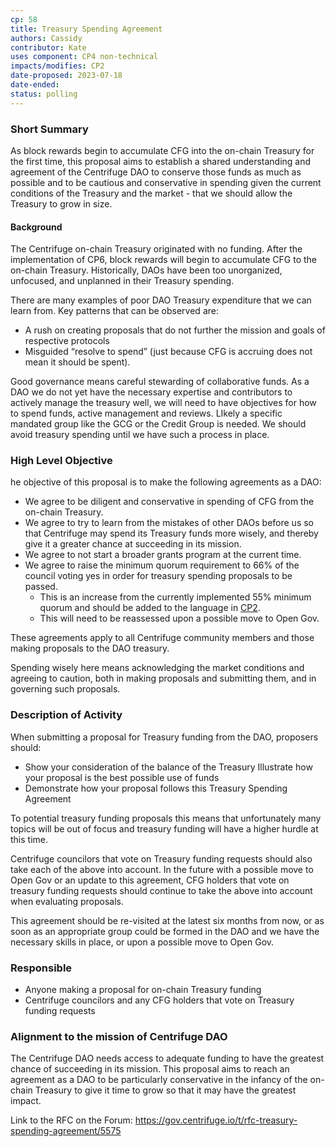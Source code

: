 ```yaml
---
cp: 58
title: Treasury Spending Agreement 
authors: Cassidy
contributor: Kate
uses component: CP4 non-technical
impacts/modifies: CP2
date-proposed: 2023-07-18
date-ended: 
status: polling
---
```


### Short Summary

As block rewards begin to accumulate CFG into the on-chain Treasury for the first time, this proposal aims to establish a shared understanding and agreement of the Centrifuge DAO to conserve those funds as much as possible and to be cautious and conservative in spending given the current conditions of the Treasury and the market - that we should allow the Treasury to grow in size.

#### Background

The Centrifuge on-chain Treasury originated with no funding. After the implementation of CP6, block rewards will begin to accumulate CFG to the on-chain Treasury. Historically, DAOs have been too unorganized, unfocused, and unplanned in their Treasury spending.

There are many examples of poor DAO Treasury expenditure that we can learn from. Key patterns that can be observed are:

- A rush on creating proposals that do not further the mission and goals of respective protocols
- Misguided “resolve to spend” (just because CFG is accruing does not mean it should be spent).

Good governance means careful stewarding of collaborative funds. As a DAO we do not yet have the necessary expertise and contributors to actively manage the treasury well, we will need to have objectives for how to spend funds, active management and reviews. LIkely a specific mandated group like the GCG or the Credit Group is needed. We should avoid treasury spending until we have such a process in place.

### High Level Objective

he objective of this proposal is to make the following agreements as a DAO:

- We agree to be diligent and conservative in spending of CFG from the on-chain Treasury.
- We agree to try to learn from the mistakes of other DAOs before us so that Centrifuge may spend its Treasury funds more wisely, and thereby give it a greater chance at succeeding in its mission.
- We agree to not start a broader grants program at the current time.
- We agree to raise the minimum quorum requirement to 66% of the council voting yes in order for treasury spending proposals to be passed.
   - This is an increase from the currently implemented 55% minimum quorum and should be added to the language in [CP2](https://github.com/centrifuge/cps/blob/main/cps/CP2/CP2.md).
   - This will need to be reassessed upon a possible move to Open Gov.

These agreements apply to all Centrifuge community members and those making proposals to the DAO treasury.

Spending wisely here means acknowledging the market conditions and agreeing to caution, both in making proposals and submitting them, and in governing such proposals.

### Description of Activity

When submitting a proposal for Treasury funding from the DAO, proposers should:

- Show your consideration of the balance of the Treasury
Illustrate how your proposal is the best possible use of funds
- Demonstrate how your proposal follows this Treasury Spending Agreement

To potential treasury funding proposals this means that unfortunately many topics will be out of focus and treasury funding will have a higher hurdle at this time.

Centrifuge councilors that vote on Treasury funding requests should also take each of the above into account. In the future with a possible move to Open Gov or an update to this agreement, CFG holders that vote on treasury funding requests should continue to take the above into account when evaluating proposals.

This agreement should be re-visited at the latest six months from now, or as soon as an appropriate group could be formed in the DAO and we have the necessary skills in place, or upon a possible move to Open Gov.

### Responsible

- Anyone making a proposal for on-chain Treasury funding
- Centrifuge councilors and any CFG holders that vote on Treasury funding requests

### Alignment to the mission of Centrifuge DAO

The Centrifuge DAO needs access to adequate funding to have the greatest chance of succeeding in its mission. This proposal aims to reach an agreement as a DAO to be particularly conservative in the infancy of the on-chain Treasury to give it time to grow so that it may have the greatest impact.

Link to the RFC on the Forum: https://gov.centrifuge.io/t/rfc-treasury-spending-agreement/5575
